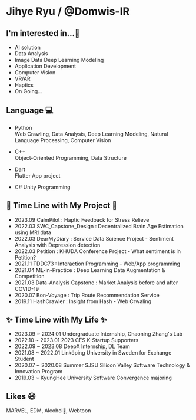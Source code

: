 # Jihye Ryu / @Domwis-IR

## I'm interested in...💙 
- AI solution  
- Data Analysis  
- Image Data Deep Learning Modeling
- Application Development
- Computer Vision
- VR/AR
- Haptics
- On Going...

## Language 💻
- Python  
    Web Crawling, Data Analysis, Deep Learning Modeling, Natural Language Processing, Computer Vision
    
- C++  
    Object-Oriented Programming, Data Structure
    
- Dart  
    Flutter App project

- C#
    Unity Programming

## 🌟 Time Line with My Project 🌟
- 2023.09 CalmPilot : Haptic Feedback for Stress Relieve
- 2022.03 SWC_Capstone_Design : Decentralized Brain Age Estimation using MRI data
- 2022.03 DearMyDiary : Service Data Science Project - Sentiment Analysis with Depression detection  
- 2022.03 Petition : KHUDA Conference Project - What sentiment is in Petition?  
- 2021.11 TDDC73 : Interaction Programming - Web/App programming  
- 2021.04 ML-in-Practice : Deep Learning Data Augmentation & Competition
- 2021.03 Data-Analysis Capstone : Market Analysis before and after COVID-19
- 2020.07 Bon-Voyage : Trip Route Recommendation Service
- 2019.11 HashCrawler : Insight from Hash - Web Crwaling


## ✨ Time Line with My Life ✨
- 2023.09 ~ 2024.01 Undergraduate Internship, Chaoning Zhang's Lab
- 2022.10 ~ 2023.01 2023 CES K-Startup Supporters
- 2022.09 ~ 2023.08 DeepX Internship, DL Team
- 2021.08 ~ 2022.01 Linköping University in Sweden for Exchange Student
- 2020.07 ~ 2020.08 Summer SJSU Silicon Valley Software Technology & Innovation Program
- 2019.03 ~ KyungHee University Software Convergence majoring

## Likes 😆
MARVEL, EDM, Alcohol🍻, Webtoon


<!--
**Domwis-IR/Domwis-IR** is a ✨ _special_ ✨ repository because its `README.md` (this file) appears on your GitHub profile.

Here are some ideas to get you started:

- 🔭 I’m currently working on ...
- 🌱 I’m currently learning ...
- 👯 I’m looking to collaborate on ...
- 🤔 I’m looking for help with ...
- 💬 Ask me about ...
- 📫 How to reach me: ...
- 😄 Pronouns: ...
- ⚡ Fun fact: ...
-->

